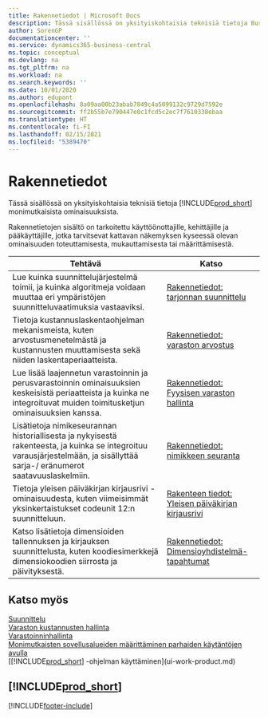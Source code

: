 ```yaml
---
title: Rakennetiedot | Microsoft Docs
description: Tässä sisällössä on yksityiskohtaisia teknisiä tietoja Business Central -sovelluksen monimutkaisista ominaisuuksista.
author: SorenGP
documentationcenter: ''
ms.service: dynamics365-business-central
ms.topic: conceptual
ms.devlang: na
ms.tgt_pltfrm: na
ms.workload: na
ms.search.keywords: ''
ms.date: 10/01/2020
ms.author: edupont
ms.openlocfilehash: 8a09aa00b23abab7849c4a5099132c9729d7592e
ms.sourcegitcommit: ff2b55b7e790447e0c1fcd5c2ec7f7610338ebaa
ms.translationtype: HT
ms.contentlocale: fi-FI
ms.lasthandoff: 02/15/2021
ms.locfileid: "5389470"
---
```

# <a name="design-details"></a>Rakennetiedot
Tässä sisällössä on yksityiskohtaisia teknisiä tietoja [!INCLUDE[prod_short](includes/prod_short.md)] monimutkaisista ominaisuuksista.  

 Rakennetietojen sisältö on tarkoitettu käyttöönottajille, kehittäjille ja pääkäyttäjille, jotka tarvitsevat kattavan näkemyksen kyseessä olevan ominaisuuden toteuttamisesta, mukauttamisesta tai määrittämisestä.  

|**Tehtävä**|**Katso**|  
|------------|-------------|  
|Lue kuinka suunnittelujärjestelmä toimii, ja kuinka algoritmeja voidaan muuttaa eri ympäristöjen suunnitteluvaatimuksia vastaaviksi.|[Rakennetiedot: tarjonnan suunnittelu](design-details-supply-planning.md)|  
|Tietoja kustannuslaskentaohjelman mekanismeista, kuten arvostusmenetelmästä ja kustannusten muuttamisesta sekä niiden laskentaperiaatteista.|[Rakennetiedot: varaston arvostus](design-details-inventory-costing.md)|  
|Lue lisää laajennetun varastoinnin ja perusvarastoinnin ominaisuuksien keskeisistä periaatteista ja kuinka ne integroituvat muiden toimitusketjun ominaisuuksien kanssa.|[Rakennetiedot: Fyysisen varaston hallinta](design-details-warehouse-management.md)|  
|Lisätietoja nimikeseurannan historiallisesta ja nykyisestä rakenteesta, ja kuinka se integroituu varausjärjestelmään, ja sisällyttää sarja-/ eränumerot saatavuuslaskelmiin.|[Rakennetiedot: nimikkeen seuranta](design-details-item-tracking.md)|  
|Tietoja yleisen päiväkirjan kirjausrivi -ominaisuudesta, kuten viimeisimmät yksinkertaistukset codeunit 12:n suunnitteluun.|[Rakenteen tiedot: Yleisen päiväkirjan kirjausrivi](design-details-general-journal-post-line.md)|
|Katso lisätietoja dimensioiden tallennuksen ja kirjauksen suunnittelusta, kuten koodiesimerkkejä dimensiokoodien siirrosta ja päivityksestä.|[Rakennetiedot: Dimensioyhdistelmä-tapahtumat](design-details-dimension-set-entries.md)| 

## <a name="see-also"></a>Katso myös  
 [Suunnittelu](production-planning.md)   
 [Varaston kustannusten hallinta](finance-manage-inventory-costs.md)   
 [Varastoinninhallinta](warehouse-manage-warehouse.md)   
 [Monimutkaisten sovellusalueiden määrittäminen parhaiden käytäntöjen avulla](set-up-complex-application-areas-using-best-practices.md)  
 [[!INCLUDE[prod_short](includes/prod_short.md)] -ohjelman käyttäminen](ui-work-product.md)

 ## [!INCLUDE[prod_short](includes/free_trial_md.md)]  


[!INCLUDE[footer-include](includes/footer-banner.md)]